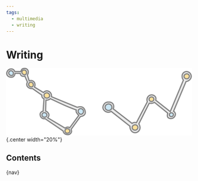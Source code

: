```yaml
---
tags:
  - multimedia
  - writing
---
```


# Writing

![](img/logo.svg){.center width="20%"}

## Contents

{nav}
